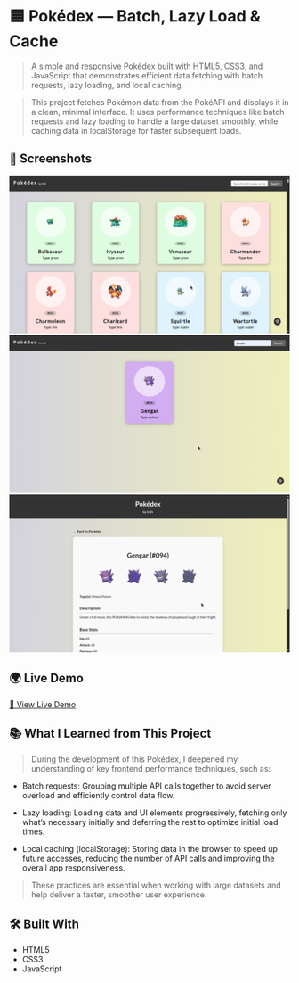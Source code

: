 # 🟦 Pokédex — Batch, Lazy Load & Cache
> A simple and responsive Pokédex built with HTML5, CSS3, and JavaScript that demonstrates efficient data fetching with batch requests, lazy loading, and local caching.

> This project fetches Pokémon data from the PokéAPI and displays it in a clean, minimal interface. It uses performance techniques like batch requests and lazy loading to handle a large dataset smoothly, while caching data in localStorage for faster subsequent loads.

## 📸 Screenshots
<img src="screenshot.png" alt="screenshot 1" />
<img src="screenshot2.png" alt="screenshot 2" />
<img src="screenshot3.png" alt="screenshot 3" />


## 🌍 Live Demo
[🔗 View Live Demo](https://k4ik.github.io/pokedex)


## 📚 What I Learned from This Project
> During the development of this Pokédex, I deepened my understanding of key frontend performance techniques, such as:

- Batch requests: Grouping multiple API calls together to avoid server overload and efficiently control data flow.

- Lazy loading: Loading data and UI elements progressively, fetching only what’s necessary initially and deferring the rest to optimize initial load times.

- Local caching (localStorage): Storing data in the browser to speed up future accesses, reducing the number of API calls and improving the overall app responsiveness.

> These practices are essential when working with large datasets and help deliver a faster, smoother user experience.


## 🛠️ Built With
- HTML5
- CSS3
- JavaScript